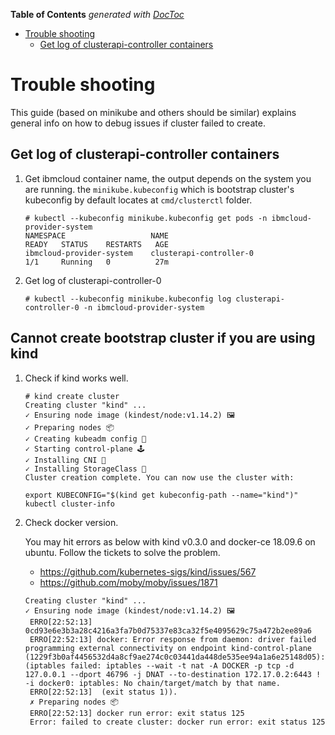 <!-- START doctoc generated TOC please keep comment here to allow auto update -->
<!-- DON'T EDIT THIS SECTION, INSTEAD RE-RUN doctoc TO UPDATE -->
**Table of Contents**  *generated with [DocToc](https://github.com/thlorenz/doctoc)*

- [Trouble shooting](#trouble-shooting)
  - [Get log of clusterapi-controller containers](#get-log-of-clusterapi-controller-containers)

<!-- END doctoc generated TOC please keep comment here to allow auto update -->

# Trouble shooting

This guide (based on minikube and others should be similar) explains general info on how to debug issues if cluster failed to create.

## Get log of clusterapi-controller containers

1. Get ibmcloud container name, the output depends on the system you are running.
   the `minikube.kubeconfig` which is bootstrap cluster's kubeconfig by default locates at `cmd/clusterctl` folder.

   ```
   # kubectl --kubeconfig minikube.kubeconfig get pods -n ibmcloud-provider-system
   NAMESPACE                   NAME                                     READY   STATUS    RESTARTS   AGE
   ibmcloud-provider-system    clusterapi-controller-0                  1/1     Running   0          27m
   ```

2. Get log of clusterapi-controller-0

   ```
   # kubectl --kubeconfig minikube.kubeconfig log clusterapi-controller-0 -n ibmcloud-provider-system
   ```

## Cannot create bootstrap cluster if you are using kind
   
1. Check if kind works well.

   ```
   # kind create cluster
   Creating cluster "kind" ...
   ✓ Ensuring node image (kindest/node:v1.14.2) 🖼
   ✓ Preparing nodes 📦
   ✓ Creating kubeadm config 📜
   ✓ Starting control-plane 🕹️
   ✓ Installing CNI 🔌
   ✓ Installing StorageClass 💾
   Cluster creation complete. You can now use the cluster with:

   export KUBECONFIG="$(kind get kubeconfig-path --name="kind")"
   kubectl cluster-info
   ```

2. Check docker version.

   You may hit errors as below with kind v0.3.0 and docker-ce 18.09.6 on ubuntu.
   Follow the tickets to solve the problem.
   - https://github.com/kubernetes-sigs/kind/issues/567
   - https://github.com/moby/moby/issues/1871
   ```
   Creating cluster "kind" ...
   ✓ Ensuring node image (kindest/node:v1.14.2) 🖼
    ERRO[22:52:13] 0cd93e6e3b3a28c4216a3fa7b0d75337e83ca32f5e4095629c75a472b2ee89a6
    ERRO[22:52:13] docker: Error response from daemon: driver failed programming external connectivity on endpoint kind-control-plane (1229f3b0af4456532d4a8cf9ae274c0c03441da448de535ee94a1a6e25148d05):  (iptables failed: iptables --wait -t nat -A DOCKER -p tcp -d 127.0.0.1 --dport 46796 -j DNAT --to-destination 172.17.0.2:6443 ! -i docker0: iptables: No chain/target/match by that name.
    ERRO[22:52:13]  (exit status 1)).
    ✗ Preparing nodes 📦
    ERRO[22:52:13] docker run error: exit status 125
    Error: failed to create cluster: docker run error: exit status 125
   ```
